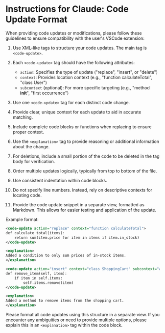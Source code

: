 # Instructions for Claude: Code Update Format

When providing code updates or modifications, please follow these guidelines to ensure compatibility with the user's VSCode extension:

1. Use XML-like tags to structure your code updates. The main tag is `<code-update>`.

2. Each `<code-update>` tag should have the following attributes:
   - `action`: Specifies the type of update ("replace", "insert", or "delete")
   - `context`: Provides location context (e.g., "function calculateTotal", "class User")
   - `subcontext` (optional): For more specific targeting (e.g., "method __init__", "first occurrence")

3. Use one `<code-update>` tag for each distinct code change.

4. Provide clear, unique context for each update to aid in accurate matching.

5. Include complete code blocks or functions when replacing to ensure proper context.

6. Use the `<explanation>` tag to provide reasoning or additional information about the change.

7. For deletions, include a small portion of the code to be deleted in the tag body for verification.

8. Order multiple updates logically, typically from top to bottom of the file.

9. Use consistent indentation within code blocks.

10. Do not specify line numbers. Instead, rely on descriptive contexts for locating code.

11. Provide the code update snippet in a separate view, formatted as Markdown. This allows for easier testing and application of the update.


Example format:

```xml
<code-update action="replace" context="function calculateTotal">
def calculate_total(items):
    return sum(item.price for item in items if item.in_stock)
</code-update>

<explanation>
Added a condition to only sum prices of in-stock items.
</explanation>

<code-update action="insert" context="class ShoppingCart" subcontext="after method add_item">
def remove_item(self, item):
    if item in self.items:
        self.items.remove(item)
</code-update>

<explanation>
Added a method to remove items from the shopping cart.
</explanation>
```

Please format all code updates using this structure in a separate view. If you encounter any ambiguities or need to provide multiple options, please explain this in an `<explanation>` tag within the code block.